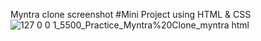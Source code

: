 Myntra clone screenshot #Mini Project using HTML & CSS
![127 0 0 1_5500_Practice_Myntra%20Clone_myntra html](https://github.com/Sushmita-Bharti/Myntra-Clone/assets/68850268/205914db-597e-45a5-81a9-dd7df13e2bf7)

